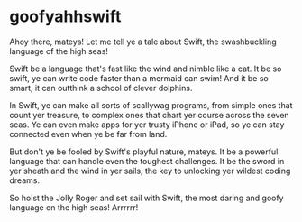# goofyahhswift

Ahoy there, mateys! Let me tell ye a tale about Swift, the swashbuckling language of the high seas!

Swift be a language that's fast like the wind and nimble like a cat. It be so swift, ye can write code faster than a mermaid can swim! And it be so smart, it can outthink a school of clever dolphins.

In Swift, ye can make all sorts of scallywag programs, from simple ones that count yer treasure, to complex ones that chart yer course across the seven seas. Ye can even make apps for yer trusty iPhone or iPad, so ye can stay connected even when ye be far from land.

But don't ye be fooled by Swift's playful nature, mateys. It be a powerful language that can handle even the toughest challenges. It be the sword in yer sheath and the wind in yer sails, the key to unlocking yer wildest coding dreams.

So hoist the Jolly Roger and set sail with Swift, the most daring and goofy language on the high seas! Arrrrrr!
